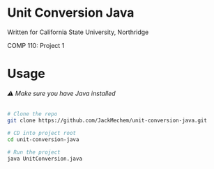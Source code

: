 # Unit Conversion Java

Written for California State University, Northridge

COMP 110: Project 1

# Usage

###### :warning: Make sure you have Java installed

```bash
# Clone the repo
git clone https://github.com/JackMechem/unit-conversion-java.git

# CD into project root
cd unit-conversion-java

# Run the project
java UnitConversion.java
```
